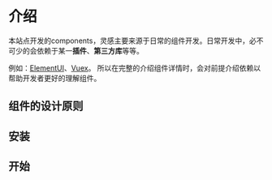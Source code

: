 # 介绍

本站点开发的components，灵感主要来源于日常的组件开发。日常开发中，必不可少的会依赖于某一**插件**、**第三方库**等等。

例如：[ElementUI](https://element.eleme.cn/#/zh-CN)、[Vuex](https://vuex.vuejs.org/zh/)。 所以在完整的介绍组件详情时，会对前提介绍依赖以帮助开发者更好的理解组件。

## 组件的设计原则

## 安装

## 开始